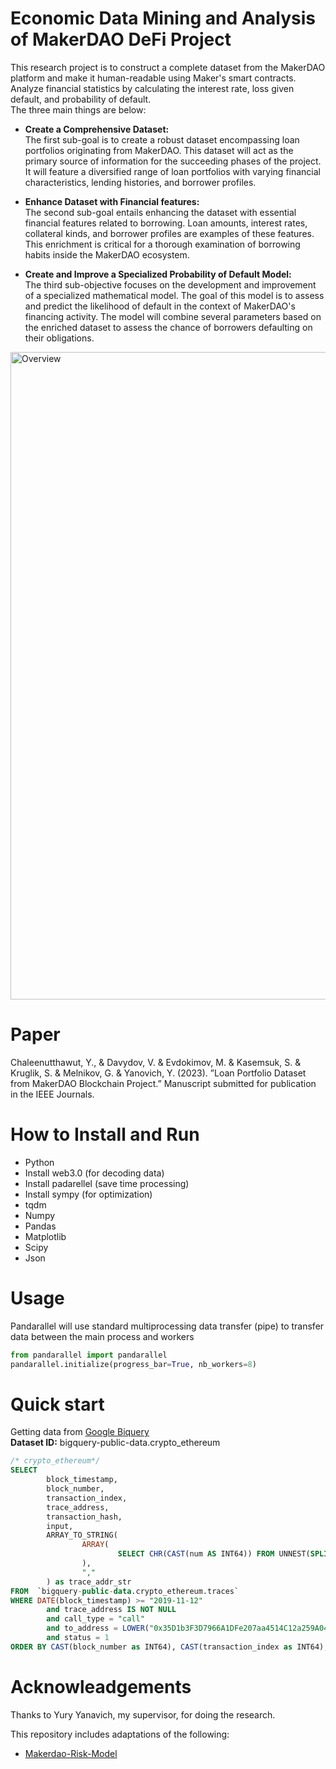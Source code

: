 # Economic Data Mining and Analysis of MakerDAO DeFi Project

This research project is to construct a complete dataset from the MakerDAO platform and make it human-readable using Maker's smart contracts. Analyze financial statistics by calculating the interest rate, loss given default, and probability of default. \
The three main things are below:


<!-- and develop a mathematical model designed to estimate the likelihood of default for loans within the MakerDAO ecosystem. This multimodal method seeks to provide useful insights into the risk assessment and lending dynamics of decentralized finance platforms on MakerDAO. -->

- **Create a Comprehensive Dataset:** \
  The first sub-goal is to create a robust dataset encompassing loan portfolios originating from MakerDAO. This dataset will act as the primary source of information for the succeeding phases of the project. It will feature a diversified range of loan portfolios with varying financial characteristics, lending histories, and borrower profiles.

- **Enhance Dataset with Financial features:** \
  The second sub-goal entails enhancing the dataset with essential financial features related to borrowing. Loan amounts, interest rates, collateral kinds, and borrower profiles are examples of these features. This enrichment is critical for a thorough examination of borrowing habits inside the MakerDAO ecosystem.

- **Create and Improve a Specialized Probability of Default Model:** \
  The third sub-objective focuses on the development and improvement of a specialized mathematical model. The goal of this model is to assess and predict
the likelihood of default in the context of MakerDAO's financing activity. The model will combine several parameters based on the enriched dataset to assess the chance of borrowers defaulting on their obligations.

 <img width="1036" alt="Overview" src="https://github.com/Sudarut-kas/Data-Mining-for-MakerDAO/assets/98969542/53a4cadc-d414-4501-b204-1aa401c7dd7d">

 # Paper
 Chaleenutthawut, Y., & Davydov, V. & Evdokimov, M. & Kasemsuk, S. & Kruglik, S. & Melnikov, G. & Yanovich, Y. (2023). ”Loan Portfolio Dataset from MakerDAO Blockchain Project.” Manuscript submitted for publication in the IEEE Journals.

 # How to Install and Run

- Python
- Install web3.0 (for decoding data)
- Install padarellel (save time processing)
- Install sympy (for optimization)
- tqdm
- Numpy
- Pandas
- Matplotlib
- Scipy
- Json

# Usage

Pandarallel will use standard multiprocessing data transfer (pipe) to transfer data between the main process and workers
```python 
from pandarallel import pandarallel
pandarallel.initialize(progress_bar=True, nb_workers=8)
```

# Quick start

Getting data from [Google Biquery](https://cloud.google.com/bigquery?hl=th)\
**Dataset ID:** bigquery-public-data.crypto_ethereum

```sql
/* crypto_ethereum*/
SELECT
        block_timestamp,
        block_number,
        transaction_index,
        trace_address,
        transaction_hash,
        input,
        ARRAY_TO_STRING(
                ARRAY(
                        SELECT CHR(CAST(num AS INT64)) FROM UNNEST(SPLIT(trace_address, ',')) AS num
                ),
                ","
        ) as trace_addr_str
FROM  `bigquery-public-data.crypto_ethereum.traces`
WHERE DATE(block_timestamp) >= "2019-11-12"
        and trace_address IS NOT NULL
        and call_type = "call"
        and to_address = LOWER("0x35D1b3F3D7966A1DFe207aa4514C12a259A0492B")
        and status = 1
ORDER BY CAST(block_number as INT64), CAST(transaction_index as INT64), trace_addr_str

```
# Acknowleadgements

Thanks to Yury Yanavich, my supervisor, for doing the research.

This repository includes adaptations of the following:
- [Makerdao-Risk-Model](https://gitlab.com/gregorymel/makerdao-risk-model/-/blob/master/big_query.sql)
  



